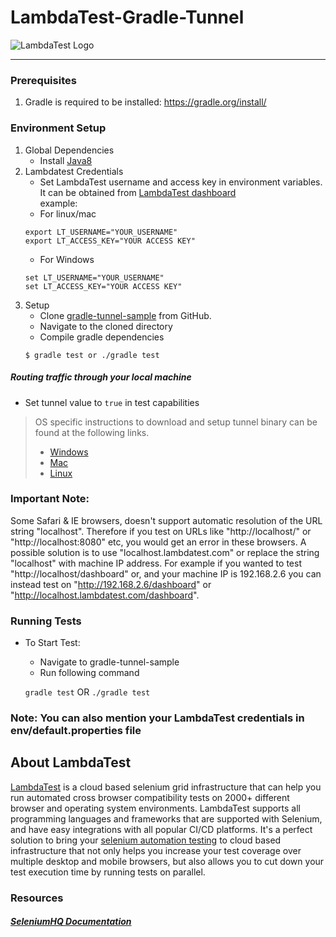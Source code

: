 # LambdaTest-Gradle-Tunnel
![LambdaTest Logo](https://www.lambdatest.com/resources/images/logos/logo.svg)

---

### Prerequisites
1. Gradle is required to be installed:
   https://gradle.org/install/

### Environment Setup
1. Global Dependencies
    * Install [Java8](https://www.oracle.com/technetwork/java/javase/downloads/jdk8-downloads-2133151.html)
2. Lambdatest Credentials
    * Set LambdaTest username and access key in environment variables. It can be obtained from [LambdaTest dashboard](https://automation.lambdatest.com/)    
    example:
    - For linux/mac
    ```
    export LT_USERNAME="YOUR_USERNAME"
    export LT_ACCESS_KEY="YOUR ACCESS KEY"
    
    ```
    - For Windows
    ```
    set LT_USERNAME="YOUR_USERNAME"
    set LT_ACCESS_KEY="YOUR ACCESS KEY"
    
    ```
3. Setup
    * Clone [gradle-tunnel-sample](https://github.com/LambdaTest/gradle-tunnel-sample.git) from GitHub.
    * Navigate to the cloned directory
    * Compile gradle dependencies
    ```
    $ gradle test or ./gradle test
    ```

#####  Routing traffic through your local machine
- Set tunnel value to `true` in test capabilities
> OS specific instructions to download and setup tunnel binary can be found at the following links.
>    - [Windows](https://www.lambdatest.com/support/docs/display/TD/Local+Testing+For+Windows)
>    - [Mac](https://www.lambdatest.com/support/docs/display/TD/Local+Testing+For+MacOS)
>    - [Linux](https://www.lambdatest.com/support/docs/display/TD/Local+Testing+For+Linux)

### Important Note:
Some Safari & IE browsers, doesn't support automatic resolution of the URL string "localhost". Therefore if you test on URLs like "http://localhost/" or "http://localhost:8080" etc, you would get an error in these browsers. A possible solution is to use "localhost.lambdatest.com" or replace the string "localhost" with machine IP address. For example if you wanted to test "http://localhost/dashboard" or, and your machine IP is 192.168.2.6 you can instead test on "http://192.168.2.6/dashboard" or "http://localhost.lambdatest.com/dashboard".

### Running Tests

* To Start Test:
    - Navigate to gradle-tunnel-sample
    - Run following command
   
    ```gradle test``` OR ```./gradle test```
   
 ### Note: You can also mention your LambdaTest credentials in env/default.properties file

## About LambdaTest
[LambdaTest](https://www.lambdatest.com/) is a cloud based selenium grid infrastructure that can help you run automated cross browser compatibility tests on 2000+ different browser and operating system environments. LambdaTest supports all programming languages and frameworks that are supported with Selenium, and have easy integrations with all popular CI/CD platforms. It's a perfect solution to bring your [selenium automation testing](https://www.lambdatest.com/selenium-automation) to cloud based infrastructure that not only helps you increase your test coverage over multiple desktop and mobile browsers, but also allows you to cut down your test execution time by running tests on parallel.

### Resources

##### [SeleniumHQ Documentation](http://www.seleniumhq.org/docs/)
